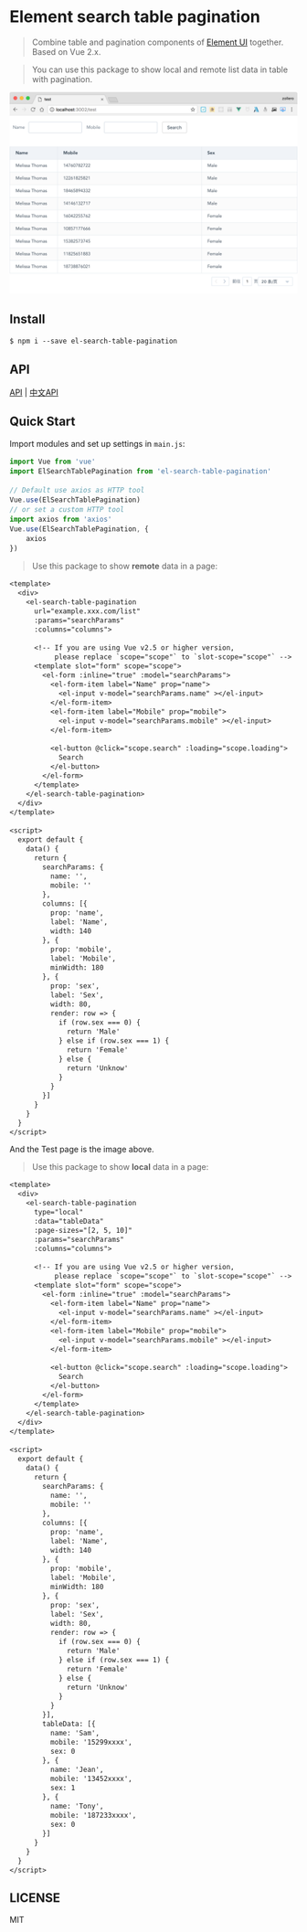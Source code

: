 # Element search table pagination

> Combine table and pagination components of [Element UI](https://github.com/ElemeFE/element) together. Based on Vue 2.x.

> You can use this package to show local and remote list data in table with pagination.

![Screen shot](./screenshot/el-search-table-pagination.png)

## Install

```
$ npm i --save el-search-table-pagination
```

## API

[API](./api/API_en.md)  |  [中文API](./api/API_zh_CN.md)

## Quick Start

Import modules and set up settings in `main.js`:

```js
import Vue from 'vue'
import ElSearchTablePagination from 'el-search-table-pagination'

// Default use axios as HTTP tool
Vue.use(ElSearchTablePagination)
// or set a custom HTTP tool
import axios from 'axios'
Vue.use(ElSearchTablePagination, {
    axios
})
```


> Use this package to show **remote** data in a page:

```vue
<template>
  <div>
    <el-search-table-pagination
      url="example.xxx.com/list"
      :params="searchParams"
      :columns="columns">
            
      <!-- If you are using Vue v2.5 or higher version, 
           please replace `scope="scope"` to `slot-scope="scope"` -->
      <template slot="form" scope="scope">
        <el-form :inline="true" :model="searchParams">
          <el-form-item label="Name" prop="name">
            <el-input v-model="searchParams.name" ></el-input>
          </el-form-item>
          <el-form-item label="Mobile" prop="mobile">
            <el-input v-model="searchParams.mobile" ></el-input>
          </el-form-item>

          <el-button @click="scope.search" :loading="scope.loading">
            Search
          </el-button>
        </el-form>
      </template>
    </el-search-table-pagination>
  </div>
</template>

<script>
  export default {
    data() {
      return {
        searchParams: {
          name: '',
          mobile: ''
        },
        columns: [{
          prop: 'name',
          label: 'Name',
          width: 140
        }, {
          prop: 'mobile',
          label: 'Mobile',
          minWidth: 180
        }, {
          prop: 'sex',
          label: 'Sex',
          width: 80,
          render: row => {
            if (row.sex === 0) {
              return 'Male'
            } else if (row.sex === 1) {
              return 'Female'
            } else {
              return 'Unknow'
            }
          }
        }]
      }
    }
  }
</script>
```


And the Test page is the image above.

> Use this package to show **local** data in a page:

```vue
<template>
  <div>
    <el-search-table-pagination
      type="local"
      :data="tableData"
      :page-sizes="[2, 5, 10]"
      :params="searchParams"
      :columns="columns">
            
      <!-- If you are using Vue v2.5 or higher version, 
           please replace `scope="scope"` to `slot-scope="scope"` -->
      <template slot="form" scope="scope">
        <el-form :inline="true" :model="searchParams">
          <el-form-item label="Name" prop="name">
            <el-input v-model="searchParams.name" ></el-input>
          </el-form-item>
          <el-form-item label="Mobile" prop="mobile">
            <el-input v-model="searchParams.mobile" ></el-input>
          </el-form-item>

          <el-button @click="scope.search" :loading="scope.loading">
            Search
          </el-button>
        </el-form>
      </template>
    </el-search-table-pagination>
  </div>
</template>

<script>
  export default {
    data() {
      return {
        searchParams: {
          name: '',
          mobile: ''
        },
        columns: [{
          prop: 'name',
          label: 'Name',
          width: 140
        }, {
          prop: 'mobile',
          label: 'Mobile',
          minWidth: 180
        }, {
          prop: 'sex',
          label: 'Sex',
          width: 80,
          render: row => {
            if (row.sex === 0) {
              return 'Male'
            } else if (row.sex === 1) {
              return 'Female'
            } else {
              return 'Unknow'
            }
          }
        }],
        tableData: [{
          name: 'Sam',
          mobile: '15299xxxx',
          sex: 0
        }, {
          name: 'Jean',
          mobile: '13452xxxx',
          sex: 1
        }, {
          name: 'Tony',
          mobile: '187233xxxx',
          sex: 0
        }]
      }
    }
  }
</script>
```

## LICENSE

MIT
